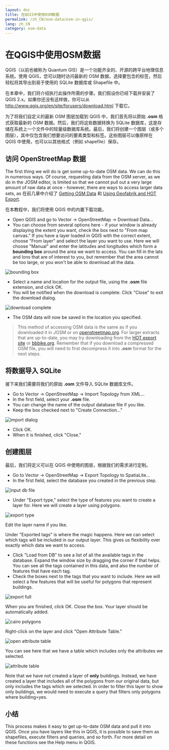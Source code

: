 ```yaml
---
layout: doc
title: 在QGIS中使用OSM数据
permalink: /zh_CN/osm-data/osm-in-qgis/
lang: zh_CN
category: osm-data
---
```


在QGIS中使用OSM数据
=================


QGIS（以前也被称为 Quantum GIS）是一个功能齐全的、开源的跨平台地理信息系统。使用 QGIS，您可以随时访问最新的 OSM 数据，选择要包含的标签，然后轻松将其导出到易于使用的 SQLite 数据库或 Shapefile 中。  

在本章中，我们将介绍执行此操作所需的步骤。我们假设你已经下载并安装了 QGIS 2.x。如果你还没有这样做，你可以从 <http://www.qgis.org/en/site/forusers/download.html> 下载它。  

为了将我们自定义的最新 OSM 图层加载到 QGIS 中，我们首先将以原始 **.osm** 格式获取最新的 OSM 数据。然后，我们将这些数据转换为 SQLite 数据库，这是存储在系统上一个文件中的轻量级数据库系统。最后，我们将创建一个图层（或多个图层），其中仅包含我们想要访问的要素类型和标签。这些图层可以像原样在 QGIS 中使用，也可以以其他格式（例如 shapefile）保存。  

访问 OpenStreetMap 数据
---------------------------

The first thing we will do is get some up-to-date OSM data. We can do this in numerous ways. Of course, requesting data from the OSM server, as we do in the JOSM editor, is limited so that we cannot pull out a very large amount of raw data at once - however, there are ways to access larger data sets, as
在前几章中介绍了 [Getting OSM Data](/en/osm-data/getting-data) 和 [Using Geofabrik and HOT Export](/en/osm-data/geofabrik-and-hot-export).  

在本教程中，我们将使用 QGIS 中的内置下载功能。  

- Open QGIS and go to Vector -> OpenStreetMap -> Download Data...  
- You can choose from several options here - if your window is already displaying the extent you want, check the box next to "From map canvas." If you have a layer loaded in QGIS with the correct extent, choose "From layer" and select the layer you want to use. Here we will choose "Manual" and enter the latitudes and longitudes which form a **bounding box** around the area we	want to access. You can fill in the lats and lons that are of interest to you, but remember that the area cannot be too large, or you won't be able to download all the data.  

![bounding box][]

- Select a name and location for the output file, using the **.osm** file extension, and click OK.  
- You will be notified when the download is complete. Click "Close" to exit the download dialog.  

![download complete][]

- The OSM data will now be saved in the location you specified.  

> This method of accessing OSM data is the same as if you downloaded it in JOSM or on [openstreetmap.org](http://www.openstreetmap.org). For larger extracts that are up-to-date, you may try downloading from the [HOT export site](http://export.hotosm.org) or [bbbike.org](http://extract.bbbike.org/). Remember that if you download a compressed OSM file, you will need to first decompress it into **.osm** format for the next steps.  


将数据导入 SQLite
---------------------------

接下来我们需要将我们的原始 **.osm** 文件导入 SQLite 数据库文件。  

- Go to Vector -> OpenStreetMap -> Import Topology from XML...  
- In the first field, select your **.osm** file.  
- You can change the name of the output database file if you like.  
- Keep the box checked next to "Create Connection..."  

![import dialog][]  

- Click OK.  
- When it is finished, click "Close."  


创建图层
--------------

最后，我们将定义可以在 QGIS 中使用的图层，根据我们的需求进行定制。  

- Go to Vector -> OpenStreetMap -> Export Topology to SpatiaLite...  
- In the first field, select the database you created in the previous step.  

![input db file][]  

- Under "Export type," select the type of features you want to create a layer for. Here we will create a layer using polygons.  

![export type][]  

Edit the layer name if you like.  

Under "Exported tags" is where the magic happens. Here we can select which tags will be included in our output layer. This gives us flexibility over exactly which data we want to access.  

- Click "Load from DB" to see a list of all the available tags in the database. Expand the window size by dragging the corner if that helps. You can see all the tags contained in this data, and also the number of features that have each tag.  
- Check the boxes next to the tags that you want to include. Here we will select a few features that will be useful for polygons that represent buildings.  

![export full][]  

When you are finished, click OK.  Close the box. Your layer should be automatically added.  

![cairo polygons][]  

Right-click on the layer and click "Open Attribute Table."  

![open attribute table][]  

You can see here that we have a table which includes only the attributes we selected.  

![attribute table][]  

Note that we have not created a layer of **only** buildings. Instead, we have created a layer that includes all of the polygons from our original data, but only includes the tags which we selected. In order to filter this layer to show only buildings, we would need to execute a query that filters only polygons where building=yes.


小结
-------

This process makes it easy to get up-to-date OSM data and pull it into QGIS. Once you have layers like this in QGIS, it is possible to save them as shapefiles, execute filters and queries, and so forth. For more detail on these functions see the Help menu in QGIS.  


[bounding box]: /images/osm-data/bounding_box.png
[download complete]: /images/osm-data/download_complete.png
[import dialog]: /images/osm-data/import_dialog.png
[input db file]: /images/osm-data/input_db_file.png
[export type]: /images/osm-data/export_type.png
[export full]: /images/osm-data/export_full.png
[cairo polygons]: /images/osm-data/cairo_polygons.png
[open attribute table]: /images/osm-data/open_attribute_table.png
[attribute table]: /images/osm-data/attribute_table.png
